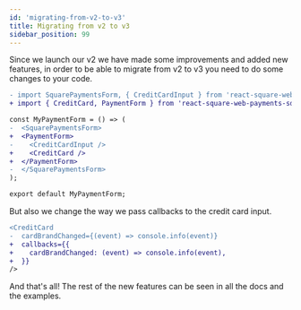 ```yaml
---
id: 'migrating-from-v2-to-v3'
title: Migrating from v2 to v3
sidebar_position: 99
---
```


Since we launch our v2 we have made some improvements and added new features, in order to be able to migrate from v2 to v3 you need to do some changes to your code.

```diff
- import SquarePaymentsForm, { CreditCardInput } from 'react-square-web-payments-sdk'
+ import { CreditCard, PaymentForm } from 'react-square-web-payments-sdk'

const MyPaymentForm = () => (
-  <SquarePaymentsForm>
+  <PaymentForm>
-    <CreditCardInput />
+    <CreditCard />
+  </PaymentForm>
-  </SquarePaymentsForm>
);

export default MyPaymentForm;
```

But also we change the way we pass callbacks to the credit card input.

```diff
<CreditCard
-  cardBrandChanged={(event) => console.info(event)}
+  callbacks={{
+    cardBrandChanged: (event) => console.info(event),
+  }}
/>
```

And that's all! The rest of the new features can be seen in all the docs and the examples.
